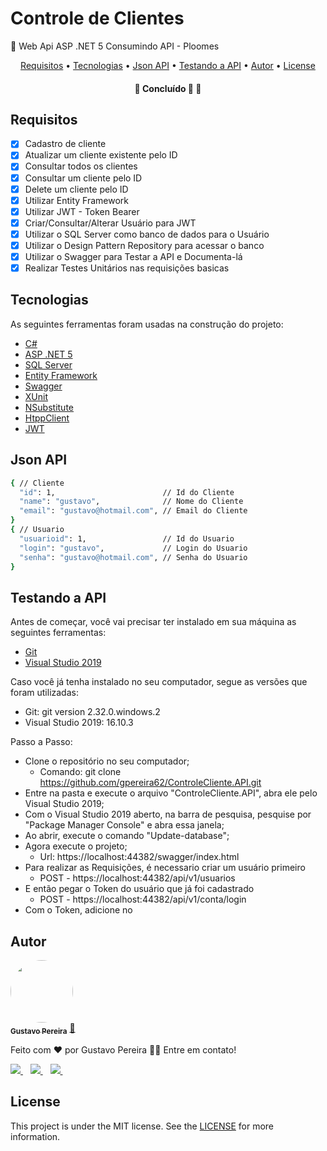 <h1>Controle de Clientes</h1>

<p>🚀 Web Api ASP .NET 5 Consumindo API - Ploomes</p>

<p align="center">
 <a href="#Requisitos">Requisitos</a> •
 <a href="#Tecnologias">Tecnologias</a> •
 <a href="#Json-API">Json API</a> •
 <a href="#Testando-a-API">Testando a API</a> •
 <a href="#Autor">Autor</a> •
 <a href="#License">License</a>

</p>

<h4 align="center">
	🚧 Concluído 🚀 🚧
</h4>

## Requisitos

- [x] Cadastro de cliente
- [x] Atualizar um cliente existente pelo ID
- [x] Consultar todos os clientes
- [x] Consultar um cliente pelo ID
- [x] Delete um cliente pelo ID
- [x] Utilizar Entity Framework
- [x] Utilizar JWT - Token Bearer
- [x] Criar/Consultar/Alterar Usuário para JWT
- [x] Utilizar o SQL Server como banco de dados para o Usuário
- [x] Utilizar o Design Pattern Repository para acessar o banco
- [x] Utilizar o Swagger para Testar a API e Documenta-lá
- [x] Realizar Testes Unitários nas requisições basicas

## Tecnologias

As seguintes ferramentas foram usadas na construção do projeto:

- [C#](https://docs.microsoft.com/pt-br/dotnet/csharp/)
- [ASP .NET 5](https://docs.microsoft.com/pt-br/archive/msdn-magazine/2014/special-issue/asp-net-5-introducing-the-asp-net-5-preview#aspnet-5)
- [SQL Server](https://www.microsoft.com/pt-br/sql-server/sql-server-2019)
- [Entity Framework](https://docs.microsoft.com/pt-br/ef/)
- [Swagger](https://swagger.io/)
- [XUnit](https://xunit.net/)
- [NSubstitute](https://nsubstitute.github.io/help/getting-started/)
- [HtppClient](https://docs.microsoft.com/pt-br/dotnet/api/system.net.http.httpclient?view=net-5.0)
- [JWT](https://jwt.io/)

## Json API
```bash
{ // Cliente
  "id": 1,                        // Id do Cliente
  "name": "gustavo",              // Nome do Cliente
  "email": "gustavo@hotmail.com", // Email do Cliente
}
{ // Usuario
  "usuarioid": 1,                 // Id do Usuario
  "login": "gustavo",             // Login do Usuario
  "senha": "gustavo@hotmail.com", // Senha do Usuario
}
```
## Testando a API

Antes de começar, você vai precisar ter instalado em sua máquina as seguintes ferramentas:

- [Git](https://git-scm.com)
- [Visual Studio 2019](https://visualstudio.microsoft.com/pt-br/downloads/)

Caso você já tenha instalado no seu computador, segue as versões que foram utilizadas: 
- Git: git version 2.32.0.windows.2
- Visual Studio 2019: 16.10.3

Passo a Passo:

- Clone o repositório no seu computador; 
 	- Comando: git clone https://github.com/gpereira62/ControleCliente.API.git
- Entre na pasta e execute o arquivo "ControleCliente.API", abra ele pelo Visual Studio 2019; 
- Com o Visual Studio 2019 aberto, na barra de pesquisa, pesquise por "Package Manager Console" e abra essa janela;
- Ao abrir, execute o comando "Update-database";
- Agora execute o projeto; 
 	- Url: https://localhost:44382/swagger/index.html
- Para realizar as Requisições, é necessario criar um usuário primeiro
	- POST - https://localhost:44382/api/v1/usuarios
- E então pegar o Token do usuário que já foi cadastrado
	- POST - https://localhost:44382/api/v1/conta/login
- Com o Token, adicione no 

## Autor

<a href=https://www.linkedin.com/in/gustavo-pereira-18302316a/>
 <img style="border-radius: 50%;" src="https://media-exp1.licdn.com/dms/image/C4D03AQFICCCMopiLcQ/profile-displayphoto-shrink_200_200/0/1569797034513?e=1634774400&v=beta&t=368E-ErqfgKrjdb6b0Duk07Ic1q9QFbL0vQRwnkq7Og" width="100px;" alt=""/>
 <br />
 <sub><b>Gustavo Pereira</b></sub></a> <a href="https://www.linkedin.com/in/gustavo-pereira-18302316a/" title="Linkedin">🚀</a>


Feito com ❤️ por Gustavo Pereira 👋🏽 Entre em contato!

  <a href="https://www.linkedin.com/in/gustavo-pereira-18302316a/">
    <img src="https://img.shields.io/badge/linkedin-%230077B5.svg?&style=for-the-badge&logo=linkedin&logoColor=white" />
  </a>&nbsp;&nbsp;
  <a href="https://instagram.com/gustavops_dds">
    <img src="https://img.shields.io/badge/instagram-%23E4405F.svg?&style=for-the-badge&logo=instagram&logoColor=white" />        
  </a>&nbsp;&nbsp;
  <a href="mailto:gustavopereirasantos@hotmail.com">
    <img src="https://img.shields.io/badge/Microsoft_Outlook-0078D4?style=for-the-badge&logo=microsoft-outlook&logoColor=white" />        
  </a>&nbsp;&nbsp;
  
## License
This project is under the MIT license. See the [LICENSE](https://github.com/gpereira62/ControleCliente.API/blob/master/LICENSE) for more information.
